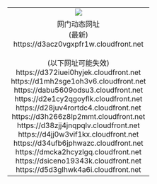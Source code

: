 ﻿<table>
  <tr></tr>
  <tr><td colspan=2 align=center><img src="https://d3acz0vgxpfr1w.cloudfront.net/Up/oGate.jpg" /></td></tr>
  <tr><td colspan=2 align=center>网门动态网址<br/>(最新)
<br>https://d3acz0vgxpfr1w.cloudfront.net
<br/><br/>(以下网址可能失效)
<br>https://d372iuei0hyjek.cloudfront.net
<br>https://d1mh2sge1oh3v6.cloudfront.net
<br>https://dabu5609odsu3.cloudfront.net
<br>https://d2e1cy2qgoyflk.cloudfront.net
<br>https://d28juv4rortdc4.cloudfront.net
<br>https://d3h266z8lp2mmt.cloudfront.net
<br>https://d38zjj4jnqpqlv.cloudfront.net
<br>https://d4jj0w3vif1kx.cloudfront.net
<br>https://d34ufb6jphwazc.cloudfront.net
<br>https://dmcka2hcyzlgq.cloudfront.net
<br>https://dsiceno19343k.cloudfront.net
<br>https://d5d3glhwk4a6i.cloudfront.net
    </td>
  </tr>
</table>

